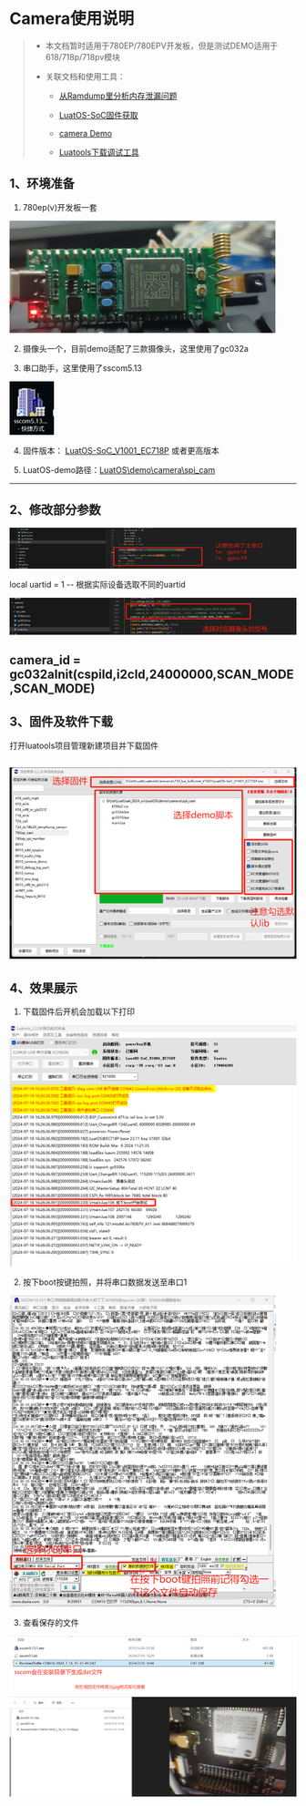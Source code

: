 # **Camera使用说明**

> - 本文档暂时适用于780EP/780EPV开发板，但是测试DEMO适用于618/718p/718pv模块
>
> - 关联文档和使用工具：
>
>   - [从Ramdump里分析内存泄漏问题](ramDump.md)
>
>   - [LuatOS-SoC固件获取](https://gitee.com/openLuat/LuatOS/releases)
>
>   - [camera Demo](https://gitee.com/openLuat/LuatOS/tree/master/demo/camera/spi_cam)
>
>   - [Luatools下载调试工具](../../%E5%BC%80%E5%8F%91%E5%B7%A5%E5%85%B7%E5%8F%8A%E4%BD%BF%E7%94%A8%E8%AF%B4%E6%98%8E/Luatools%E4%B8%8B%E8%BD%BD%E8%B0%83%E8%AF%95%E5%B7%A5%E5%85%B7.md)

## 1、环境准备

1. 780ep(v)开发板一套

![开发板图片](../../../image/LuatOS%E5%BC%80%E5%8F%91%E8%B5%84%E6%96%99/%E7%A4%BA%E4%BE%8B/Camera/%E5%9B%BE%E7%89%871.png)

2. 摄像头一个，目前demo适配了三款摄像头，这里使用了gc032a

3. 串口助手，这里使用了sscom5.13

![串口助手](../../../image/LuatOS%E5%BC%80%E5%8F%91%E8%B5%84%E6%96%99/%E7%A4%BA%E4%BE%8B/Camera/%E5%9B%BE%E7%89%872.png)

4. 固件版本： [LuatOS-SoC_V1001_EC718P](https://gitee.com/openLuat/LuatOS/releases) 或者更高版本

5. LuatOS-demo路径：[LuatOS\demo\camera\spi_cam](https://gitee.com/openLuat/LuatOS/tree/master/demo/camera/spi_cam)
---

## 2、修改部分参数

![demo](../../../image/LuatOS%E5%BC%80%E5%8F%91%E8%B5%84%E6%96%99/%E7%A4%BA%E4%BE%8B/Camera/%E5%9B%BE%E7%89%873.png)

local uartid = 1 -- 根据实际设备选取不同的uartid

![demo](../../../image/LuatOS%E5%BC%80%E5%8F%91%E8%B5%84%E6%96%99/%E7%A4%BA%E4%BE%8B/Camera/%E5%9B%BE%E7%89%874.png)

camera\_id = gc032aInit(cspiId,i2cId,24000000,SCAN\_MODE,SCAN\_MODE)
---

## 3、固件及软件下载

打开luatools项目管理新建项目并下载固件

![luatools项目管理下载固件](../../../image/LuatOS%E5%BC%80%E5%8F%91%E8%B5%84%E6%96%99/%E7%A4%BA%E4%BE%8B/Camera/%E5%9B%BE%E7%89%875.png)
---

## 4、效果展示

1. 下载固件后开机会加载以下打印

![luatools日志界面](../../../image/LuatOS%E5%BC%80%E5%8F%91%E8%B5%84%E6%96%99/%E7%A4%BA%E4%BE%8B/Camera/%E5%9B%BE%E7%89%876.png)

2. 按下boot按键拍照，并将串口数据发送至串口1

![sscom界面](../../../image/LuatOS%E5%BC%80%E5%8F%91%E8%B5%84%E6%96%99/%E7%A4%BA%E4%BE%8B/Camera/%E5%9B%BE%E7%89%877.png)

3. 查看保存的文件

![sscom安装目录下查找读取的文件](../../../image/LuatOS%E5%BC%80%E5%8F%91%E8%B5%84%E6%96%99/%E7%A4%BA%E4%BE%8B/Camera/%E5%9B%BE%E7%89%878.png)
![sscom安装目录下查找读取的文件](../../../image/LuatOS%E5%BC%80%E5%8F%91%E8%B5%84%E6%96%99/%E7%A4%BA%E4%BE%8B/Camera/%E5%9B%BE%E7%89%879.png)
